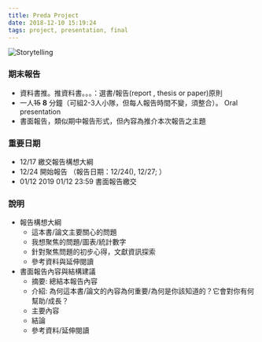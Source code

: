 ```yaml
---
title: Preda Project
date: 2018-12-10 15:19:24
tags: project, presentation, final
---
```

![Storytelling](https://www.mindfulreturn.com/wp-content/uploads/2016/07/Storytelling-610x343.jpg)
### 期末報告

* 資料書推。推資料書。。。：選書/報告(report , thesis or paper)原則
* 一人~~15~~ **8** 分鐘（可組2-3人小隊，但每人報告時間不變，須整合）。 Oral presentation
* 書面報告，類似期中報告形式，但內容為推介本次報告之主題

### 重要日期
* 12/17 繳交報告構想大綱
* 12/24 開始報告 （報告日期：12/24(), 12/27; ）
* 01/12 2019 01/12 23:59   書面報告繳交

### 說明
* 報告構想大綱
	* 這本書/論文主要關心的問題
	* 我想聚焦的問題/圖表/統計數字
	* 針對聚焦問題的初步心得，文獻資訊探索
	* 參考資料與延伸閱讀
* 書面報告內容與結構建議
	* 摘要: 總結本報告內容
	* 介紹: 為何這本書/論文的內容為何重要/為何是你該知道的？它會對你有何幫助/成長？
	* 主要內容
	* 結論
	* 參考資料/延伸閱讀
	
